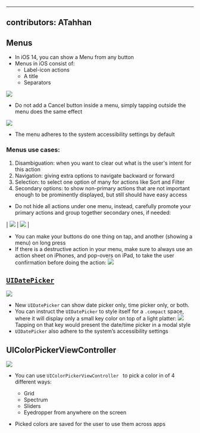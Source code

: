---
 contributors: ATahhan
 ---

## Menus

* In iOS 14, you can show a Menu from any button
* Menus in iOS consist of:
  * Label-icon actions
  * A title
  * Separators

![][image-1]

* Do not add a Cancel button inside a menu, simply tapping outside the menu does the same effect

![][image-2]

* The menu adheres to the system accessibility settings by default

### Menus use cases:

1. Disambiguation: when you want to clear out what is the user's intent for this action
2. Navigation: giving extra options to navigate backward or forward
3. Selection: to select one option of many for actions like Sort and Filter
4. Secondary options: to show non-primary actions that are not important enough to be prominently displayed, but still should have easy access

* Do not hide all actions under one menu, instead, carefully promote your primary actions and group together secondary ones, if needed:

| ![][image-3] | ![][image-4] |

* You can make your buttons do one thing on tap, and another (showing a menu) on long press
* If there is a destructive action in your menu, make sure to always use an action sheet on iPhones, and pop-overs on iPad, to take the user confirmation before doing the action:
![][image-5]

## [`UIDatePicker`][UIDatePickerDoc]

![][image-6]

* New `UIDatePicker` can show date picker only, time picker only, or both.
* You can instruct the `UIDatePicker` to style itself for a `.compact` space, where it will display only a small key color on top of a light platter:
![][image-7]
Tapping on that key would present the date/time picker in a modal style
* `UIDatePicker` also adhere to the system’s accessibility settings

## UIColorPickerViewController

![][image-8]

* You can use `UIColorPickerViewController ` to pick a color in of 4 different ways:
	* Grid
	* Spectrum
	* Sliders
  * Eyedropper from anywhere on the screen
  
* Picked colors are saved for the user to use them across apps

[image-1]:	../../../images/notes/wwdc20/10205/menu_constructs.png
[image-2]:	../../../images/notes/wwdc20/10205/no_menu_cancel.png
[image-3]:	../../../images/notes/wwdc20/10205/grouping_all_actions.png
[image-4]:	../../../images/notes/wwdc20/10205/not_grouping_all_actions.png
[image-5]:	../../../images/notes/wwdc20/10205/destructive_confirmation.png
[image-6]:	../../../images/notes/wwdc20/10205/uidatepicker.png
[image-7]:	../../../images/notes/wwdc20/10205/date_time_picker_compact.png
[image-8]:	../../../images/notes/wwdc20/10205/uicolorpicker.png

[UIDatePickerDoc]: https://developer.apple.com/documentation/uikit/uidatepicker
